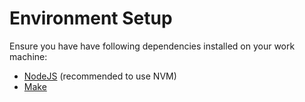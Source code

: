 # Environment Setup

Ensure you have have following dependencies installed on your work machine:

- <a href="https://nodejs.org/en" target="_blank">NodeJS</a> (recommended to use NVM)
- <a href="https://www.gnu.org/software/make" target="_blank">Make</a>
